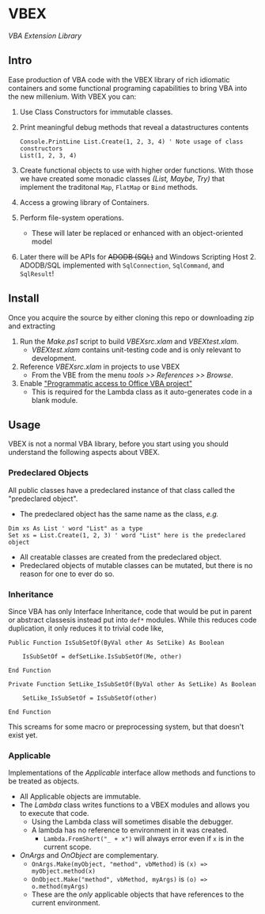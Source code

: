 VBEX
====

_VBA Extension Library_

<!--
    Debug.Print Show(List.Create(1, 2, 3))
    List(1, 2, 3)

    Console.PrintLine xs
    List(1, a, Collection(&289234581))
    
    Console.PrintLine s
    SortedSet(1, 2, 3)
    
    Console.PrintLine d
    Dict(Parrot -> Dead, Spam -> Yum)

    Dim xs As List
    Set xs = List.Create(1,"a", New Collection)
    
    Dim s As SortedSet
    Set s = SortedSet.Create(1, 2, 2, 2, 3, 2, 1, 2, 1, 3)
    
    Dim d As Dict
    Set d = Dict.Create( _
        Assoc.Make("Parrot", "Dead"), _
        Assoc.Make("Spam", "Yum"))

    Dim getRow As OnObject
    Set getRow = OnObject.Make("Row", vbGet)
    
    Dim offsetRow As Lambda
    Set offsetRow = Lambda.FromShort(" _ + 3 ")
    
    Dim tableRows As List
    Set tableRows = List.Copy(Selection.Rows)
    
    Dim rowIndexes As List
    Set rowIndexes = tableRows.Map(getRow.AndThen(offsetRow))
-->

Intro
-----

Ease production of VBA code with the VBEX library of rich idiomatic containers and some functional programing capabilities to bring VBA into the new millenium. With VBEX you can:

  1. Use Class Constructors for immutable classes.
  1. Print meaningful debug methods that reveal a datastructures contents
        ```vba
        Console.PrintLine List.Create(1, 2, 3, 4) ' Note usage of class constructors
        List(1, 2, 3, 4)
        ```

  1. Create functional objects to use with higher order functions.  With those we have created some monadic classes _(List, Maybe, Try)_ that implement the traditonal `Map`, `FlatMap` or `Bind` methods.
  1. Access a growing library of Containers.
  1. Perform file-system operations.
      - These will later be replaced or enhanced with an object-oriented model
  1. Later there will be APIs for <strike>ADODB (SQL)</strike> and Windows Scripting Host
    2. ADODB/SQL implemented with `SqlConnection`, `SqlCommand`, and `SqlResult`!


Install
-------

Once you acquire the source by either cloning this repo or downloading zip and extracting

  1. Run the _Make.ps1_ script to build _VBEXsrc.xlam_ and _VBEXtest.xlam_.
      - _VBEXtest.xlam_ contains unit-testing code and is only relevant to development.
  1. Reference _VBEXsrc.xlam_ in projects to use VBEX
      - From the VBE from the menu _tools >> References >> Browse_.
  1. Enable ["Programmatic access to Office VBA project"](https://support.microsoft.com/en-us/kb/282830)
      -  This is required for the Lambda class as it auto-generates code in a blank module.

Usage
-----

VBEX is not a normal VBA library, before you start using you should understand the following aspects about VBEX.

### Predeclared Objects

All public classes have a predeclared instance of that class called the "predeclared object".
  - The predeclared object has the same name as the class, _e.g._

```vba
Dim xs As List ' word "List" as a type
Set xs = List.Create(1, 2, 3) ' word "List" here is the predeclared object
```

  - All creatable classes are created from the predeclared object.
  - Predeclared objects of mutable classes can be mutated, but there is no reason for one to ever do so.

### Inheritance

Since VBA has only Interface Inheritance,
code that would be put in parent or abstract classesis instead put into `def*` modules.
While this reduces code duplication, it only reduces it to trivial code like,
    
```vba
Public Function IsSubSetOf(ByVal other As SetLike) As Boolean

    IsSubSetOf = defSetLike.IsSubSetOf(Me, other)

End Function

Private Function SetLike_IsSubSetOf(ByVal other As SetLike) As Boolean

    SetLike_IsSubSetOf = IsSubSetOf(other)

End Function
```

This screams for some macro or preprocessing system, but that doesn't exist yet.

### Applicable

Implementations of the _Applicable_ interface allow methods and functions to be treated as objects.
  - All Applicable objects are immutable.
  - The _Lambda_ class writes functions to a VBEX modules and allows you to execute that code.
      + Using the Lambda class will sometimes disable the debugger.
      + A lambda has no reference to environment in it was created.
          * `Lambda.FromShort("_ + x")` will always error even if `x` is in the current scope.
  - _OnArgs_ and _OnObject_ are complementary.
      + `OnArgs.Make(myObject, "method", vbMethod)` is `(x) => myObject.method(x)`
      + `OnObject.Make("method", vbMethod, myArgs)` is `(o) => o.method(myArgs)`
      + These are the _only_ applicable objects that have references to the current environment.
